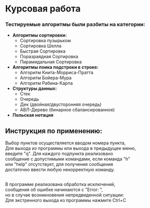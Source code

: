 # Курсовая работа
### Тестируемые алгоритмы были разбиты на категории:
- **Алгоритмы сортировки:**
  - Сортировка пузырьком
  - Сортировка Шелла
  - Быстрая Сортировка
  - Поразраядная Сортировка
  - Пирамидальная Сортировка
- **Алгоритмы поика подстроки в строке:**
  - Алгоритм Книта-Морриса-Пратта
  - Алгоритм Бойера-Мура
  - Алгоритм Рабина-Карпа
- **Структуры данных:**
  - Стек
  - Очередь
  - Дек (двойная/двусторонняя очередь)
  - АВЛ-Дерево (бинарное сбалансированное)
- **Польская нотация**  
  
## Инструкция по применению:

Выбор пунктов осуществляется вводом номера пункта,  
Для выхода из программы или выхода в предыдущее меню,  
введите "q". Для каждого подпункта реализовано  
сообщение с допустимыми командами, если команда "h"  
или "help" отсутствует, для получения сообщения  
достаточно ввести любую некорректную команду.  
##    

В программе реализована обработка исключений,  
сообщения об ошибке начинаются с "Error: ",  
но в случае возникновения непредвиденной ситуации:  
Для экстренного выхода из программы нажмите Ctrl+C  
